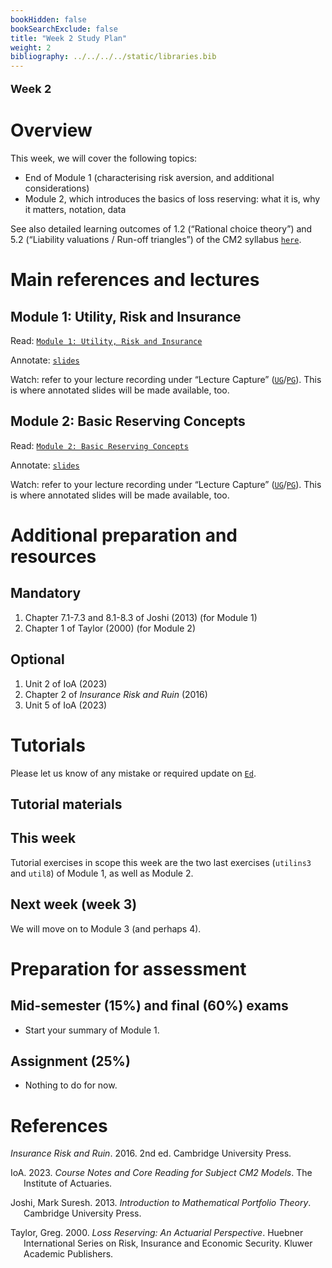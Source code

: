 ```yaml
---
bookHidden: false
bookSearchExclude: false
title: "Week 2 Study Plan"
weight: 2
bibliography: ../../../../static/libraries.bib
---
```


<p style="font-size:18px;font-weight:bold;">
Week 2
</p>

# Overview

This week, we will cover the following topics:

- End of Module 1 (characterising risk aversion, and additional considerations)
- Module 2, which introduces the basics of loss reserving: what it is, why it matters, notation, data

<!-- Here is the end of week 1 video, which introduces week 2: -->
<!--  -->
<!-- <iframe height="420" width="640" allowfullscreen frameborder=0 src="https://echo360.net.au/media/2082fb0b-ecb8-41ba-9937-27b1048f9c06/public?autoplay=false&automute=false"></iframe> -->
<!--  -->
<!-- <p style="font-size:10px;color: rgb(252, 156, 249);"> If you wish to watch the embedded videos from Lecture Capture, you need to have logged in and <a href="https://canvas.lms.unimelb.edu.au/courses/150864/external_tools/701">entered Lecture Capture</a> via Canvas once for each session. This is to restrict access to students enrolled at the University of Melbourne only. </p> -->

See also detailed learning outcomes of 1.2 (“Rational choice theory”) and 5.2 (“Liability valuations / Run-off triangles”) of the CM2 syllabus [`here`](../../0-subject-guide/SILO).

# Main references and lectures

## Module 1: Utility, Risk and Insurance

Read: [`Module 1: Utility, Risk and Insurance`](../../1-utility/m1-risk-insurance/)

Annotate: [`slides`](../../../output/23-Top-M1-lec.pdf)
<!-- [``annotated slides``](../../../output/22-GIM-M1-lec_a.pdf) -->

Watch: refer to your lecture recording under “Lecture Capture” ([`UG`](https://canvas.lms.unimelb.edu.au/courses/153686/external_tools/701)/[`PG`](https://canvas.lms.unimelb.edu.au/courses/154246/external_tools/701)). This is where annotated slides will be made available, too.

## Module 2: Basic Reserving Concepts

Read: [`Module 2: Basic Reserving Concepts`](../../2-reserving/m2-basic-reserving-concepts/)

Annotate: [`slides`](../../../output/23-Top-M2-lec.pdf)
<!-- [``annotated slides``](../../../output/22-GIM-M1-lec_a.pdf) -->

Watch: refer to your lecture recording under “Lecture Capture” ([`UG`](https://canvas.lms.unimelb.edu.au/courses/153686/external_tools/701)/[`PG`](https://canvas.lms.unimelb.edu.au/courses/154246/external_tools/701)). This is where annotated slides will be made available, too.

# Additional preparation and resources

## Mandatory

1.  Chapter 7.1-7.3 and 8.1-8.3 of Joshi (2013) (for Module 1)
2.  Chapter 1 of Taylor (2000) (for Module 2)

## Optional

1.  Unit 2 of IoA (2023)
2.  Chapter 2 of *Insurance Risk and Ruin* (2016)
3.  Unit 5 of IoA (2023)

# Tutorials

Please let us know of any mistake or required update on [`Ed`](https://canvas.lms.unimelb.edu.au/courses/191080/external_tools/5837?display=borderless).

<!-- ## Pre-Tutorial work -->
<!-- Please study those questions **before** the tutorial. -->
<!-- Pre-Tutorial exercises are available in the [``Pre-Tutorial book``](https://canvas.lms.unimelb.edu.au/courses/173733/modules/items/4464391), which already includes solutions. It is recommended to attempt the questions *before* looking at the solutions -->

## Tutorial materials

<!-- Some questions have been especially selected for the tutorials. Students should review and attempt those questions ***prior to their scheduled tutorial***, after they complete the pre-tutorial work.  -->
<!-- The [``Tutorial book``]() includes all questions for the whole semester already, but solutions will only be added sequentially at the end of each week, as we work our way through the set. -->
<!-- Note that solutions will be gradually added to that same document. Hence it is not recommended to print it, as it will regularly change (typos will also dynamically be corrected). -->

## This week

Tutorial exercises in scope this week are the two last exercises (`utilins3` and `util8`) of Module 1, as well as Module 2.

<!-- Here is the recording available for Week 1 from William: -->
<!--  -->
<!-- <iframe height="420" width="640" allowfullscreen frameborder=0 src="https://echo360.net.au/media/986498e7-d7fa-42c4-8af0-492f068f4ccd/public?autoplay=false&automute=false"></iframe> -->
<!--  -->
<!-- Here is the recording available for Week 1 from Eric: -->
<!--  -->
<!-- <iframe height="420" width="640" allowfullscreen frameborder=0 src="https://echo360.net.au/media/a5dc442a-1e84-49c8-b317-3f4eb4c1cfa0/public?autoplay=false&automute=false"></iframe> -->
<!--  -->
<!-- <p style="font-size:10px;color: rgb(252, 156, 249);"> If you wish to watch the embedded videos from Lecture Capture, you need to have logged in and <a href="https://canvas.lms.unimelb.edu.au/courses/145406/external_tools/701">entered Lecture Capture</a> via Canvas once for each session. This is to restrict access to students enrolled at the University of Melbourne only. </p> -->

## Next week (week 3)

We will move on to Module 3 (and perhaps 4).

# Preparation for assessment

## Mid-semester (15%) and final (60%) exams

<!-- install.packages("devtools") -->
<!-- devtools::install_github("hadley/emo") -->

- Start your summary of Module 1.

## Assignment (25%)

- Nothing to do for now.

# References

<div id="refs" class="references csl-bib-body hanging-indent">

<div id="ref-Dic16" class="csl-entry">

*Insurance Risk and Ruin*. 2016. 2nd ed. Cambridge University Press.

</div>

<div id="ref-IoA23" class="csl-entry">

IoA. 2023. *Course Notes and Core Reading for Subject CM2 Models*. The Institute of Actuaries.

</div>

<div id="ref-Jos13" class="csl-entry">

Joshi, Mark Suresh. 2013. *Introduction to Mathematical Portfolio Theory*. Cambridge University Press.

</div>

<div id="ref-Tay00" class="csl-entry">

Taylor, Greg. 2000. *Loss Reserving: An Actuarial Perspective*. Huebner International Series on Risk, Insurance and Economic Security. Kluwer Academic Publishers.

</div>

</div>
